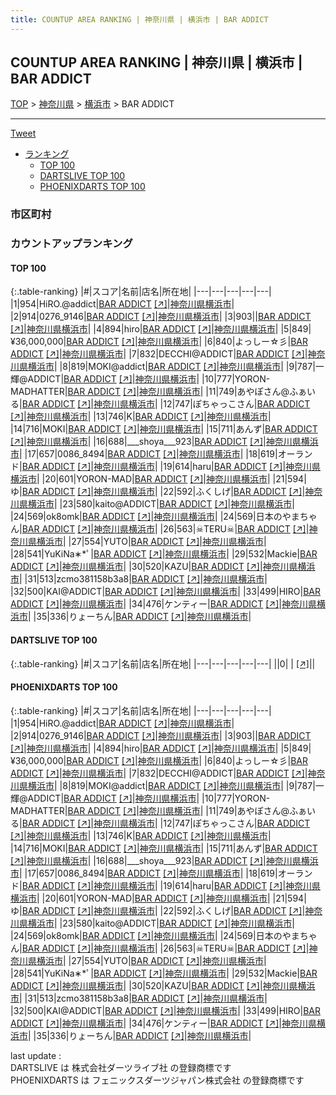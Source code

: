 ```yaml
---
title: COUNTUP AREA RANKING | 神奈川県 | 横浜市 | BAR ADDICT
---
```

## COUNTUP AREA RANKING | 神奈川県 | 横浜市 | BAR ADDICT

[TOP](/darts/rank/) > [神奈川県](/darts/rank/神奈川県/) > [横浜市](/darts/rank/神奈川県/横浜市/) > BAR ADDICT

___

<a href="https://twitter.com/share?ref_src=twsrc%5Etfw" data-text="COUNTUP AREA RANKING | 神奈川県横浜市BAR ADDICT" class="twitter-share-button" data-hashtags="DARTSLIVE,PHOENIXDARTS,darts,ダーツ" data-show-count="false">Tweet</a>

* [ランキング](#カウントアップランキング)
    * [TOP 100](#top-100)
    * [DARTSLIVE TOP 100](#dartslive-top-100)
    * [PHOENIXDARTS TOP 100](#phoenixdarts-top-100)

### 市区町村

<ul>

</ul>

### カウントアップランキング

#### TOP 100



{:.table-ranking}
|#|スコア|名前|店名|所在地|
|---|---|---|---|---|
|1|954|<span class="rank-name-pd">HiRO.@addict</span>|<a href="/darts/rank/shops/91715.html">BAR ADDICT</a> <a href="https://vs.phoenixdarts.com/jp/shop/shopDetailInfo/s_91715?s_seq=91715">[↗]</a>|<a href="/darts/rank/神奈川県/横浜市">神奈川県横浜市</a>|
|2|914|<span class="rank-name-pd">0276_9146</span>|<a href="/darts/rank/shops/91715.html">BAR ADDICT</a> <a href="https://vs.phoenixdarts.com/jp/shop/shopDetailInfo/s_91715?s_seq=91715">[↗]</a>|<a href="/darts/rank/神奈川県/横浜市">神奈川県横浜市</a>|
|3|903|<span class="rank-name-pd"></span>|<a href="/darts/rank/shops/91715.html">BAR ADDICT</a> <a href="https://vs.phoenixdarts.com/jp/shop/shopDetailInfo/s_91715?s_seq=91715">[↗]</a>|<a href="/darts/rank/神奈川県/横浜市">神奈川県横浜市</a>|
|4|894|<span class="rank-name-pd">hiro</span>|<a href="/darts/rank/shops/91715.html">BAR ADDICT</a> <a href="https://vs.phoenixdarts.com/jp/shop/shopDetailInfo/s_91715?s_seq=91715">[↗]</a>|<a href="/darts/rank/神奈川県/横浜市">神奈川県横浜市</a>|
|5|849|<span class="rank-name-pd">¥36,000,000</span>|<a href="/darts/rank/shops/91715.html">BAR ADDICT</a> <a href="https://vs.phoenixdarts.com/jp/shop/shopDetailInfo/s_91715?s_seq=91715">[↗]</a>|<a href="/darts/rank/神奈川県/横浜市">神奈川県横浜市</a>|
|6|840|<span class="rank-name-pd">よっしー☆彡</span>|<a href="/darts/rank/shops/91715.html">BAR ADDICT</a> <a href="https://vs.phoenixdarts.com/jp/shop/shopDetailInfo/s_91715?s_seq=91715">[↗]</a>|<a href="/darts/rank/神奈川県/横浜市">神奈川県横浜市</a>|
|7|832|<span class="rank-name-pd">DECCHI@ADDICT</span>|<a href="/darts/rank/shops/91715.html">BAR ADDICT</a> <a href="https://vs.phoenixdarts.com/jp/shop/shopDetailInfo/s_91715?s_seq=91715">[↗]</a>|<a href="/darts/rank/神奈川県/横浜市">神奈川県横浜市</a>|
|8|819|<span class="rank-name-pd">MOKI@addict</span>|<a href="/darts/rank/shops/91715.html">BAR ADDICT</a> <a href="https://vs.phoenixdarts.com/jp/shop/shopDetailInfo/s_91715?s_seq=91715">[↗]</a>|<a href="/darts/rank/神奈川県/横浜市">神奈川県横浜市</a>|
|9|787|<span class="rank-name-pd">一輝@ADDICT</span>|<a href="/darts/rank/shops/91715.html">BAR ADDICT</a> <a href="https://vs.phoenixdarts.com/jp/shop/shopDetailInfo/s_91715?s_seq=91715">[↗]</a>|<a href="/darts/rank/神奈川県/横浜市">神奈川県横浜市</a>|
|10|777|<span class="rank-name-pd">YORON-MADHATTER</span>|<a href="/darts/rank/shops/91715.html">BAR ADDICT</a> <a href="https://vs.phoenixdarts.com/jp/shop/shopDetailInfo/s_91715?s_seq=91715">[↗]</a>|<a href="/darts/rank/神奈川県/横浜市">神奈川県横浜市</a>|
|11|749|<span class="rank-name-pd">あやぽさん@ふぁいる</span>|<a href="/darts/rank/shops/91715.html">BAR ADDICT</a> <a href="https://vs.phoenixdarts.com/jp/shop/shopDetailInfo/s_91715?s_seq=91715">[↗]</a>|<a href="/darts/rank/神奈川県/横浜市">神奈川県横浜市</a>|
|12|747|<span class="rank-name-pd">ぽちゃっこさん</span>|<a href="/darts/rank/shops/91715.html">BAR ADDICT</a> <a href="https://vs.phoenixdarts.com/jp/shop/shopDetailInfo/s_91715?s_seq=91715">[↗]</a>|<a href="/darts/rank/神奈川県/横浜市">神奈川県横浜市</a>|
|13|746|<span class="rank-name-pd">K</span>|<a href="/darts/rank/shops/91715.html">BAR ADDICT</a> <a href="https://vs.phoenixdarts.com/jp/shop/shopDetailInfo/s_91715?s_seq=91715">[↗]</a>|<a href="/darts/rank/神奈川県/横浜市">神奈川県横浜市</a>|
|14|716|<span class="rank-name-pd">MOKI</span>|<a href="/darts/rank/shops/91715.html">BAR ADDICT</a> <a href="https://vs.phoenixdarts.com/jp/shop/shopDetailInfo/s_91715?s_seq=91715">[↗]</a>|<a href="/darts/rank/神奈川県/横浜市">神奈川県横浜市</a>|
|15|711|<span class="rank-name-pd">あんず</span>|<a href="/darts/rank/shops/91715.html">BAR ADDICT</a> <a href="https://vs.phoenixdarts.com/jp/shop/shopDetailInfo/s_91715?s_seq=91715">[↗]</a>|<a href="/darts/rank/神奈川県/横浜市">神奈川県横浜市</a>|
|16|688|<span class="rank-name-pd">___shoya___923</span>|<a href="/darts/rank/shops/91715.html">BAR ADDICT</a> <a href="https://vs.phoenixdarts.com/jp/shop/shopDetailInfo/s_91715?s_seq=91715">[↗]</a>|<a href="/darts/rank/神奈川県/横浜市">神奈川県横浜市</a>|
|17|657|<span class="rank-name-pd">0086_8494</span>|<a href="/darts/rank/shops/91715.html">BAR ADDICT</a> <a href="https://vs.phoenixdarts.com/jp/shop/shopDetailInfo/s_91715?s_seq=91715">[↗]</a>|<a href="/darts/rank/神奈川県/横浜市">神奈川県横浜市</a>|
|18|619|<span class="rank-name-pd">オーランド</span>|<a href="/darts/rank/shops/91715.html">BAR ADDICT</a> <a href="https://vs.phoenixdarts.com/jp/shop/shopDetailInfo/s_91715?s_seq=91715">[↗]</a>|<a href="/darts/rank/神奈川県/横浜市">神奈川県横浜市</a>|
|19|614|<span class="rank-name-pd">haru</span>|<a href="/darts/rank/shops/91715.html">BAR ADDICT</a> <a href="https://vs.phoenixdarts.com/jp/shop/shopDetailInfo/s_91715?s_seq=91715">[↗]</a>|<a href="/darts/rank/神奈川県/横浜市">神奈川県横浜市</a>|
|20|601|<span class="rank-name-pd">YORON-MAD</span>|<a href="/darts/rank/shops/91715.html">BAR ADDICT</a> <a href="https://vs.phoenixdarts.com/jp/shop/shopDetailInfo/s_91715?s_seq=91715">[↗]</a>|<a href="/darts/rank/神奈川県/横浜市">神奈川県横浜市</a>|
|21|594|<span class="rank-name-pd">ゆ</span>|<a href="/darts/rank/shops/91715.html">BAR ADDICT</a> <a href="https://vs.phoenixdarts.com/jp/shop/shopDetailInfo/s_91715?s_seq=91715">[↗]</a>|<a href="/darts/rank/神奈川県/横浜市">神奈川県横浜市</a>|
|22|592|<span class="rank-name-pd">ふくしげ</span>|<a href="/darts/rank/shops/91715.html">BAR ADDICT</a> <a href="https://vs.phoenixdarts.com/jp/shop/shopDetailInfo/s_91715?s_seq=91715">[↗]</a>|<a href="/darts/rank/神奈川県/横浜市">神奈川県横浜市</a>|
|23|580|<span class="rank-name-pd">kaito@ADDICT</span>|<a href="/darts/rank/shops/91715.html">BAR ADDICT</a> <a href="https://vs.phoenixdarts.com/jp/shop/shopDetailInfo/s_91715?s_seq=91715">[↗]</a>|<a href="/darts/rank/神奈川県/横浜市">神奈川県横浜市</a>|
|24|569|<span class="rank-name-pd">ok8omk</span>|<a href="/darts/rank/shops/91715.html">BAR ADDICT</a> <a href="https://vs.phoenixdarts.com/jp/shop/shopDetailInfo/s_91715?s_seq=91715">[↗]</a>|<a href="/darts/rank/神奈川県/横浜市">神奈川県横浜市</a>|
|24|569|<span class="rank-name-pd">日本のやまちゃん</span>|<a href="/darts/rank/shops/91715.html">BAR ADDICT</a> <a href="https://vs.phoenixdarts.com/jp/shop/shopDetailInfo/s_91715?s_seq=91715">[↗]</a>|<a href="/darts/rank/神奈川県/横浜市">神奈川県横浜市</a>|
|26|563|<span class="rank-name-pd">☠TERU☠</span>|<a href="/darts/rank/shops/91715.html">BAR ADDICT</a> <a href="https://vs.phoenixdarts.com/jp/shop/shopDetailInfo/s_91715?s_seq=91715">[↗]</a>|<a href="/darts/rank/神奈川県/横浜市">神奈川県横浜市</a>|
|27|554|<span class="rank-name-pd">YUTO</span>|<a href="/darts/rank/shops/91715.html">BAR ADDICT</a> <a href="https://vs.phoenixdarts.com/jp/shop/shopDetailInfo/s_91715?s_seq=91715">[↗]</a>|<a href="/darts/rank/神奈川県/横浜市">神奈川県横浜市</a>|
|28|541|<span class="rank-name-pd">YuKiNa∗*ﾟ</span>|<a href="/darts/rank/shops/91715.html">BAR ADDICT</a> <a href="https://vs.phoenixdarts.com/jp/shop/shopDetailInfo/s_91715?s_seq=91715">[↗]</a>|<a href="/darts/rank/神奈川県/横浜市">神奈川県横浜市</a>|
|29|532|<span class="rank-name-pd">Mackie</span>|<a href="/darts/rank/shops/91715.html">BAR ADDICT</a> <a href="https://vs.phoenixdarts.com/jp/shop/shopDetailInfo/s_91715?s_seq=91715">[↗]</a>|<a href="/darts/rank/神奈川県/横浜市">神奈川県横浜市</a>|
|30|520|<span class="rank-name-pd">KAZU</span>|<a href="/darts/rank/shops/91715.html">BAR ADDICT</a> <a href="https://vs.phoenixdarts.com/jp/shop/shopDetailInfo/s_91715?s_seq=91715">[↗]</a>|<a href="/darts/rank/神奈川県/横浜市">神奈川県横浜市</a>|
|31|513|<span class="rank-name-pd">zcmo381158b3a8</span>|<a href="/darts/rank/shops/91715.html">BAR ADDICT</a> <a href="https://vs.phoenixdarts.com/jp/shop/shopDetailInfo/s_91715?s_seq=91715">[↗]</a>|<a href="/darts/rank/神奈川県/横浜市">神奈川県横浜市</a>|
|32|500|<span class="rank-name-pd">KAI@ADDICT</span>|<a href="/darts/rank/shops/91715.html">BAR ADDICT</a> <a href="https://vs.phoenixdarts.com/jp/shop/shopDetailInfo/s_91715?s_seq=91715">[↗]</a>|<a href="/darts/rank/神奈川県/横浜市">神奈川県横浜市</a>|
|33|499|<span class="rank-name-pd">HIRO</span>|<a href="/darts/rank/shops/91715.html">BAR ADDICT</a> <a href="https://vs.phoenixdarts.com/jp/shop/shopDetailInfo/s_91715?s_seq=91715">[↗]</a>|<a href="/darts/rank/神奈川県/横浜市">神奈川県横浜市</a>|
|34|476|<span class="rank-name-pd">ケンティー</span>|<a href="/darts/rank/shops/91715.html">BAR ADDICT</a> <a href="https://vs.phoenixdarts.com/jp/shop/shopDetailInfo/s_91715?s_seq=91715">[↗]</a>|<a href="/darts/rank/神奈川県/横浜市">神奈川県横浜市</a>|
|35|336|<span class="rank-name-pd">りょーちん</span>|<a href="/darts/rank/shops/91715.html">BAR ADDICT</a> <a href="https://vs.phoenixdarts.com/jp/shop/shopDetailInfo/s_91715?s_seq=91715">[↗]</a>|<a href="/darts/rank/神奈川県/横浜市">神奈川県横浜市</a>|


#### DARTSLIVE TOP 100



{:.table-ranking}
|#|スコア|名前|店名|所在地|
|---|---|---|---|---|
||0|<span class="rank-name-dl"> </span>|<a href="/darts/rank/shops/.html"></a> <a href="">[↗]</a>|<a href="/darts/rank//"></a>|


#### PHOENIXDARTS TOP 100



{:.table-ranking}
|#|スコア|名前|店名|所在地|
|---|---|---|---|---|
|1|954|<span class="rank-name-pd">HiRO.@addict</span>|<a href="/darts/rank/shops/91715.html">BAR ADDICT</a> <a href="https://vs.phoenixdarts.com/jp/shop/shopDetailInfo/s_91715?s_seq=91715">[↗]</a>|<a href="/darts/rank/神奈川県/横浜市">神奈川県横浜市</a>|
|2|914|<span class="rank-name-pd">0276_9146</span>|<a href="/darts/rank/shops/91715.html">BAR ADDICT</a> <a href="https://vs.phoenixdarts.com/jp/shop/shopDetailInfo/s_91715?s_seq=91715">[↗]</a>|<a href="/darts/rank/神奈川県/横浜市">神奈川県横浜市</a>|
|3|903|<span class="rank-name-pd"></span>|<a href="/darts/rank/shops/91715.html">BAR ADDICT</a> <a href="https://vs.phoenixdarts.com/jp/shop/shopDetailInfo/s_91715?s_seq=91715">[↗]</a>|<a href="/darts/rank/神奈川県/横浜市">神奈川県横浜市</a>|
|4|894|<span class="rank-name-pd">hiro</span>|<a href="/darts/rank/shops/91715.html">BAR ADDICT</a> <a href="https://vs.phoenixdarts.com/jp/shop/shopDetailInfo/s_91715?s_seq=91715">[↗]</a>|<a href="/darts/rank/神奈川県/横浜市">神奈川県横浜市</a>|
|5|849|<span class="rank-name-pd">¥36,000,000</span>|<a href="/darts/rank/shops/91715.html">BAR ADDICT</a> <a href="https://vs.phoenixdarts.com/jp/shop/shopDetailInfo/s_91715?s_seq=91715">[↗]</a>|<a href="/darts/rank/神奈川県/横浜市">神奈川県横浜市</a>|
|6|840|<span class="rank-name-pd">よっしー☆彡</span>|<a href="/darts/rank/shops/91715.html">BAR ADDICT</a> <a href="https://vs.phoenixdarts.com/jp/shop/shopDetailInfo/s_91715?s_seq=91715">[↗]</a>|<a href="/darts/rank/神奈川県/横浜市">神奈川県横浜市</a>|
|7|832|<span class="rank-name-pd">DECCHI@ADDICT</span>|<a href="/darts/rank/shops/91715.html">BAR ADDICT</a> <a href="https://vs.phoenixdarts.com/jp/shop/shopDetailInfo/s_91715?s_seq=91715">[↗]</a>|<a href="/darts/rank/神奈川県/横浜市">神奈川県横浜市</a>|
|8|819|<span class="rank-name-pd">MOKI@addict</span>|<a href="/darts/rank/shops/91715.html">BAR ADDICT</a> <a href="https://vs.phoenixdarts.com/jp/shop/shopDetailInfo/s_91715?s_seq=91715">[↗]</a>|<a href="/darts/rank/神奈川県/横浜市">神奈川県横浜市</a>|
|9|787|<span class="rank-name-pd">一輝@ADDICT</span>|<a href="/darts/rank/shops/91715.html">BAR ADDICT</a> <a href="https://vs.phoenixdarts.com/jp/shop/shopDetailInfo/s_91715?s_seq=91715">[↗]</a>|<a href="/darts/rank/神奈川県/横浜市">神奈川県横浜市</a>|
|10|777|<span class="rank-name-pd">YORON-MADHATTER</span>|<a href="/darts/rank/shops/91715.html">BAR ADDICT</a> <a href="https://vs.phoenixdarts.com/jp/shop/shopDetailInfo/s_91715?s_seq=91715">[↗]</a>|<a href="/darts/rank/神奈川県/横浜市">神奈川県横浜市</a>|
|11|749|<span class="rank-name-pd">あやぽさん@ふぁいる</span>|<a href="/darts/rank/shops/91715.html">BAR ADDICT</a> <a href="https://vs.phoenixdarts.com/jp/shop/shopDetailInfo/s_91715?s_seq=91715">[↗]</a>|<a href="/darts/rank/神奈川県/横浜市">神奈川県横浜市</a>|
|12|747|<span class="rank-name-pd">ぽちゃっこさん</span>|<a href="/darts/rank/shops/91715.html">BAR ADDICT</a> <a href="https://vs.phoenixdarts.com/jp/shop/shopDetailInfo/s_91715?s_seq=91715">[↗]</a>|<a href="/darts/rank/神奈川県/横浜市">神奈川県横浜市</a>|
|13|746|<span class="rank-name-pd">K</span>|<a href="/darts/rank/shops/91715.html">BAR ADDICT</a> <a href="https://vs.phoenixdarts.com/jp/shop/shopDetailInfo/s_91715?s_seq=91715">[↗]</a>|<a href="/darts/rank/神奈川県/横浜市">神奈川県横浜市</a>|
|14|716|<span class="rank-name-pd">MOKI</span>|<a href="/darts/rank/shops/91715.html">BAR ADDICT</a> <a href="https://vs.phoenixdarts.com/jp/shop/shopDetailInfo/s_91715?s_seq=91715">[↗]</a>|<a href="/darts/rank/神奈川県/横浜市">神奈川県横浜市</a>|
|15|711|<span class="rank-name-pd">あんず</span>|<a href="/darts/rank/shops/91715.html">BAR ADDICT</a> <a href="https://vs.phoenixdarts.com/jp/shop/shopDetailInfo/s_91715?s_seq=91715">[↗]</a>|<a href="/darts/rank/神奈川県/横浜市">神奈川県横浜市</a>|
|16|688|<span class="rank-name-pd">___shoya___923</span>|<a href="/darts/rank/shops/91715.html">BAR ADDICT</a> <a href="https://vs.phoenixdarts.com/jp/shop/shopDetailInfo/s_91715?s_seq=91715">[↗]</a>|<a href="/darts/rank/神奈川県/横浜市">神奈川県横浜市</a>|
|17|657|<span class="rank-name-pd">0086_8494</span>|<a href="/darts/rank/shops/91715.html">BAR ADDICT</a> <a href="https://vs.phoenixdarts.com/jp/shop/shopDetailInfo/s_91715?s_seq=91715">[↗]</a>|<a href="/darts/rank/神奈川県/横浜市">神奈川県横浜市</a>|
|18|619|<span class="rank-name-pd">オーランド</span>|<a href="/darts/rank/shops/91715.html">BAR ADDICT</a> <a href="https://vs.phoenixdarts.com/jp/shop/shopDetailInfo/s_91715?s_seq=91715">[↗]</a>|<a href="/darts/rank/神奈川県/横浜市">神奈川県横浜市</a>|
|19|614|<span class="rank-name-pd">haru</span>|<a href="/darts/rank/shops/91715.html">BAR ADDICT</a> <a href="https://vs.phoenixdarts.com/jp/shop/shopDetailInfo/s_91715?s_seq=91715">[↗]</a>|<a href="/darts/rank/神奈川県/横浜市">神奈川県横浜市</a>|
|20|601|<span class="rank-name-pd">YORON-MAD</span>|<a href="/darts/rank/shops/91715.html">BAR ADDICT</a> <a href="https://vs.phoenixdarts.com/jp/shop/shopDetailInfo/s_91715?s_seq=91715">[↗]</a>|<a href="/darts/rank/神奈川県/横浜市">神奈川県横浜市</a>|
|21|594|<span class="rank-name-pd">ゆ</span>|<a href="/darts/rank/shops/91715.html">BAR ADDICT</a> <a href="https://vs.phoenixdarts.com/jp/shop/shopDetailInfo/s_91715?s_seq=91715">[↗]</a>|<a href="/darts/rank/神奈川県/横浜市">神奈川県横浜市</a>|
|22|592|<span class="rank-name-pd">ふくしげ</span>|<a href="/darts/rank/shops/91715.html">BAR ADDICT</a> <a href="https://vs.phoenixdarts.com/jp/shop/shopDetailInfo/s_91715?s_seq=91715">[↗]</a>|<a href="/darts/rank/神奈川県/横浜市">神奈川県横浜市</a>|
|23|580|<span class="rank-name-pd">kaito@ADDICT</span>|<a href="/darts/rank/shops/91715.html">BAR ADDICT</a> <a href="https://vs.phoenixdarts.com/jp/shop/shopDetailInfo/s_91715?s_seq=91715">[↗]</a>|<a href="/darts/rank/神奈川県/横浜市">神奈川県横浜市</a>|
|24|569|<span class="rank-name-pd">ok8omk</span>|<a href="/darts/rank/shops/91715.html">BAR ADDICT</a> <a href="https://vs.phoenixdarts.com/jp/shop/shopDetailInfo/s_91715?s_seq=91715">[↗]</a>|<a href="/darts/rank/神奈川県/横浜市">神奈川県横浜市</a>|
|24|569|<span class="rank-name-pd">日本のやまちゃん</span>|<a href="/darts/rank/shops/91715.html">BAR ADDICT</a> <a href="https://vs.phoenixdarts.com/jp/shop/shopDetailInfo/s_91715?s_seq=91715">[↗]</a>|<a href="/darts/rank/神奈川県/横浜市">神奈川県横浜市</a>|
|26|563|<span class="rank-name-pd">☠TERU☠</span>|<a href="/darts/rank/shops/91715.html">BAR ADDICT</a> <a href="https://vs.phoenixdarts.com/jp/shop/shopDetailInfo/s_91715?s_seq=91715">[↗]</a>|<a href="/darts/rank/神奈川県/横浜市">神奈川県横浜市</a>|
|27|554|<span class="rank-name-pd">YUTO</span>|<a href="/darts/rank/shops/91715.html">BAR ADDICT</a> <a href="https://vs.phoenixdarts.com/jp/shop/shopDetailInfo/s_91715?s_seq=91715">[↗]</a>|<a href="/darts/rank/神奈川県/横浜市">神奈川県横浜市</a>|
|28|541|<span class="rank-name-pd">YuKiNa∗*ﾟ</span>|<a href="/darts/rank/shops/91715.html">BAR ADDICT</a> <a href="https://vs.phoenixdarts.com/jp/shop/shopDetailInfo/s_91715?s_seq=91715">[↗]</a>|<a href="/darts/rank/神奈川県/横浜市">神奈川県横浜市</a>|
|29|532|<span class="rank-name-pd">Mackie</span>|<a href="/darts/rank/shops/91715.html">BAR ADDICT</a> <a href="https://vs.phoenixdarts.com/jp/shop/shopDetailInfo/s_91715?s_seq=91715">[↗]</a>|<a href="/darts/rank/神奈川県/横浜市">神奈川県横浜市</a>|
|30|520|<span class="rank-name-pd">KAZU</span>|<a href="/darts/rank/shops/91715.html">BAR ADDICT</a> <a href="https://vs.phoenixdarts.com/jp/shop/shopDetailInfo/s_91715?s_seq=91715">[↗]</a>|<a href="/darts/rank/神奈川県/横浜市">神奈川県横浜市</a>|
|31|513|<span class="rank-name-pd">zcmo381158b3a8</span>|<a href="/darts/rank/shops/91715.html">BAR ADDICT</a> <a href="https://vs.phoenixdarts.com/jp/shop/shopDetailInfo/s_91715?s_seq=91715">[↗]</a>|<a href="/darts/rank/神奈川県/横浜市">神奈川県横浜市</a>|
|32|500|<span class="rank-name-pd">KAI@ADDICT</span>|<a href="/darts/rank/shops/91715.html">BAR ADDICT</a> <a href="https://vs.phoenixdarts.com/jp/shop/shopDetailInfo/s_91715?s_seq=91715">[↗]</a>|<a href="/darts/rank/神奈川県/横浜市">神奈川県横浜市</a>|
|33|499|<span class="rank-name-pd">HIRO</span>|<a href="/darts/rank/shops/91715.html">BAR ADDICT</a> <a href="https://vs.phoenixdarts.com/jp/shop/shopDetailInfo/s_91715?s_seq=91715">[↗]</a>|<a href="/darts/rank/神奈川県/横浜市">神奈川県横浜市</a>|
|34|476|<span class="rank-name-pd">ケンティー</span>|<a href="/darts/rank/shops/91715.html">BAR ADDICT</a> <a href="https://vs.phoenixdarts.com/jp/shop/shopDetailInfo/s_91715?s_seq=91715">[↗]</a>|<a href="/darts/rank/神奈川県/横浜市">神奈川県横浜市</a>|
|35|336|<span class="rank-name-pd">りょーちん</span>|<a href="/darts/rank/shops/91715.html">BAR ADDICT</a> <a href="https://vs.phoenixdarts.com/jp/shop/shopDetailInfo/s_91715?s_seq=91715">[↗]</a>|<a href="/darts/rank/神奈川県/横浜市">神奈川県横浜市</a>|


<div class="footer border-top border-gray-light mt-5 pt-3 text-right text-gray">
    last update : <span style="font-weight: italic" id="foot_last_modified"></span><br />
    DARTSLIVE は 株式会社ダーツライブ社 の登録商標です<br />
    PHOENIXDARTS は フェニックスダーツジャパン株式会社 の登録商標です<br />
</div>

<script src="https://cdnjs.cloudflare.com/ajax/libs/jquery.tablesorter/2.31.3/js/jquery.tablesorter.min.js" integrity="sha512-qzgd5cYSZcosqpzpn7zF2ZId8f/8CHmFKZ8j7mU4OUXTNRd5g+ZHBPsgKEwoqxCtdQvExE5LprwwPAgoicguNg==" crossorigin="anonymous" referrerpolicy="no-referrer"></script>
<link rel="stylesheet" href="https://cdnjs.cloudflare.com/ajax/libs/jquery.tablesorter/2.31.3/css/theme.default.min.css" integrity="sha512-wghhOJkjQX0Lh3NSWvNKeZ0ZpNn+SPVXX1Qyc9OCaogADktxrBiBdKGDoqVUOyhStvMBmJQ8ZdMHiR3wuEq8+w==" crossorigin="anonymous" referrerpolicy="no-referrer" />
<script>
$(function() {
    $(".table-ranking").tablesorter({sortList:[[0, 0]]});
    $("#foot_last_modified").text(formatDate(new Date(document.lastModified), 'yyyy-MM-dd HH:mm:ss'));
});
</script>

<script async src="https://platform.twitter.com/widgets.js" charset="utf-8"></script>
